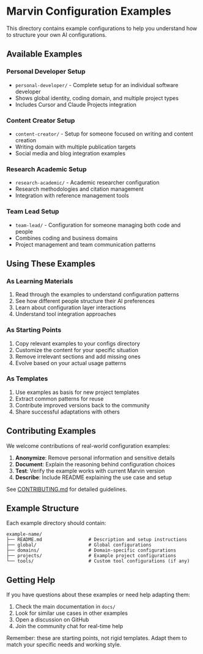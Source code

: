 # Marvin Configuration Examples

This directory contains example configurations to help you understand how to structure your own AI configurations.

## Available Examples

### Personal Developer Setup
- `personal-developer/` - Complete setup for an individual software developer
- Shows global identity, coding domain, and multiple project types
- Includes Cursor and Claude Projects integration

### Content Creator Setup
- `content-creator/` - Setup for someone focused on writing and content creation
- Writing domain with multiple publication targets
- Social media and blog integration examples

### Research Academic Setup
- `research-academic/` - Academic researcher configuration
- Research methodologies and citation management
- Integration with reference management tools

### Team Lead Setup
- `team-lead/` - Configuration for someone managing both code and people
- Combines coding and business domains
- Project management and team communication patterns

## Using These Examples

### As Learning Materials
1. Read through the examples to understand configuration patterns
2. See how different people structure their AI preferences
3. Learn about configuration layer interactions
4. Understand tool integration approaches

### As Starting Points
1. Copy relevant examples to your configs directory
2. Customize the content for your specific situation
3. Remove irrelevant sections and add missing ones
4. Evolve based on your actual usage patterns

### As Templates
1. Use examples as basis for new project templates
2. Extract common patterns for reuse
3. Contribute improved versions back to the community
4. Share successful adaptations with others

## Contributing Examples

We welcome contributions of real-world configuration examples:

1. **Anonymize**: Remove personal information and sensitive details
2. **Document**: Explain the reasoning behind configuration choices
3. **Test**: Verify the example works with current Marvin version
4. **Describe**: Include README explaining the use case and setup

See [CONTRIBUTING.md](../../CONTRIBUTING.md) for detailed guidelines.

## Example Structure

Each example directory should contain:

```
example-name/
├── README.md                 # Description and setup instructions
├── global/                   # Global configurations
├── domains/                  # Domain-specific configurations
├── projects/                 # Example project configurations
└── tools/                    # Custom tool configurations (if any)
```

## Getting Help

If you have questions about these examples or need help adapting them:

1. Check the main documentation in `docs/`
2. Look for similar use cases in other examples
3. Open a discussion on GitHub
4. Join the community chat for real-time help

Remember: these are starting points, not rigid templates. Adapt them to match your specific needs and working style.